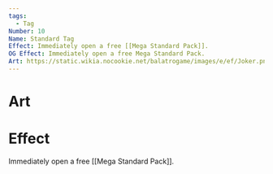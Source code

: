 ```yaml
---
tags:
  - Tag
Number: 10
Name: Standard Tag
Effect: Immediately open a free [[Mega Standard Pack]].
OG Effect: Immediately open a free Mega Standard Pack.
Art: https://static.wikia.nocookie.net/balatrogame/images/e/ef/Joker.png/revision/latest?cb=20230925003651
---
```

# Art
# Effect
Immediately open a free [[Mega Standard Pack]].